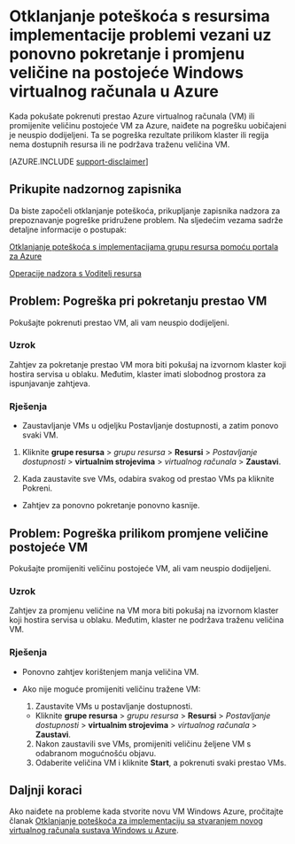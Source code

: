 <properties
   pageTitle="VM pokrenite ili promjena veličine problemi | Microsoft Azure"
   description="Otklanjanje poteškoća s resursima implementacije problemi vezani uz ponovno pokretanje i promjenu veličine na postojeće Windows virtualnog računala u Azure"
   services="virtual-machines-windows, azure-resource-manager"
   documentationCenter=""
   authors="Deland-Han"
   manager="felixwu"
   editor=""
   tags="top-support-issue"/>

<tags
   ms.service="virtual-machines-windows"
   ms.topic="support-article"
   ms.tgt_pltfrm="vm-windows"
   ms.devlang="na"
   ms.workload="required"
   ms.date="09/09/2016"
   ms.author="delhan"/>

# <a name="troubleshoot-resource-manager-deployment-issues-with-restarting-or-resizing-an-existing-windows-virtual-machine-in-azure"></a>Otklanjanje poteškoća s resursima implementacije problemi vezani uz ponovno pokretanje i promjenu veličine na postojeće Windows virtualnog računala u Azure

Kada pokušate pokrenuti prestao Azure virtualnog računala (VM) ili promijenite veličinu postojeće VM za Azure, naiđete na pogrešku uobičajeni je neuspio dodijeljeni. Ta se pogreška rezultate prilikom klaster ili regija nema dostupnih resursa ili ne podržava traženu veličina VM.

[AZURE.INCLUDE [support-disclaimer](../../includes/support-disclaimer.md)]

## <a name="collect-audit-logs"></a>Prikupite nadzornog zapisnika

Da biste započeli otklanjanje poteškoća, prikupljanje zapisnika nadzora za prepoznavanje pogreške pridružene problem. Na sljedećim vezama sadrže detaljne informacije o postupak:

[Otklanjanje poteškoća s implementacijama grupu resursa pomoću portala za Azure](../resource-manager-troubleshoot-deployments-portal.md)

[Operacije nadzora s Voditelj resursa](../resource-group-audit.md)

## <a name="issue-error-when-starting-a-stopped-vm"></a>Problem: Pogreška pri pokretanju prestao VM

Pokušajte pokrenuti prestao VM, ali vam neuspio dodijeljeni.

### <a name="cause"></a>Uzrok

Zahtjev za pokretanje prestao VM mora biti pokušaj na izvornom klaster koji hostira servisa u oblaku. Međutim, klaster imati slobodnog prostora za ispunjavanje zahtjeva.

### <a name="resolution"></a>Rješenja

*   Zaustavljanje VMs u odjeljku Postavljanje dostupnosti, a zatim ponovo svaki VM.

  1. Kliknite **grupe resursa** > _grupu resursa_ > **Resursi** > _Postavljanje dostupnosti_ > **virtualnim strojevima** > _virtualnog računala_ > **Zaustavi**.

  2. Kada zaustavite sve VMs, odabira svakog od prestao VMs pa kliknite Pokreni.

*   Zahtjev za ponovno pokretanje ponovno kasnije.

## <a name="issue-error-when-resizing-an-existing-vm"></a>Problem: Pogreška prilikom promjene veličine postojeće VM

Pokušajte promijeniti veličinu postojeće VM, ali vam neuspio dodijeljeni.

### <a name="cause"></a>Uzrok

Zahtjev za promjenu veličine na VM mora biti pokušaj na izvornom klaster koji hostira servisa u oblaku. Međutim, klaster ne podržava traženu veličina VM.

### <a name="resolution"></a>Rješenja

* Ponovno zahtjev korištenjem manja veličina VM.

* Ako nije moguće promijeniti veličinu tražene VM:

  1. Zaustavite VMs u postavljanje dostupnosti.

    * Kliknite **grupe resursa** > _grupu resursa_ > **Resursi** > _Postavljanje dostupnosti_ > **virtualnim strojevima** > _virtualnog računala_ > **Zaustavi**.

  2. Nakon zaustavili sve VMs, promijeniti veličinu željene VM s odabranom mogućnošću objavu.
  3. Odaberite veličina VM i kliknite **Start**, a pokrenuti svaki prestao VMs.

## <a name="next-steps"></a>Daljnji koraci

Ako naiđete na probleme kada stvorite novu VM Windows Azure, pročitajte članak [Otklanjanje poteškoća za implementaciju sa stvaranjem novog virtualnog računala sustava Windows u Azure](../virtual-machines/virtual-machines-windows-troubleshoot-deployment-new-vm.md).
